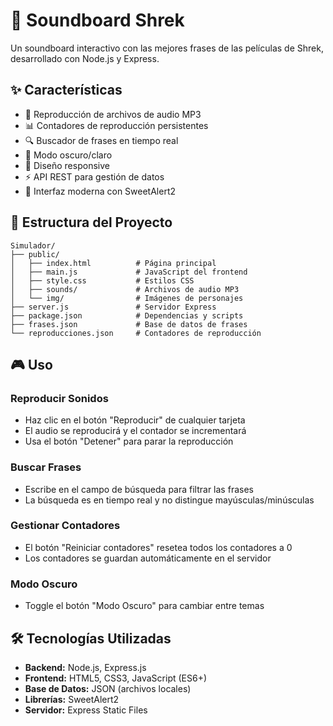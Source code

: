 # 🎵 Soundboard Shrek

Un soundboard interactivo con las mejores frases de las películas de Shrek, desarrollado con Node.js y Express.

## ✨ Características

- 🎵 Reproducción de archivos de audio MP3
- 📊 Contadores de reproducción persistentes
- 🔍 Buscador de frases en tiempo real
- 🌙 Modo oscuro/claro
- 📱 Diseño responsive
- ⚡ API REST para gestión de datos
- 🎨 Interfaz moderna con SweetAlert2

## 📁 Estructura del Proyecto

```
Simulador/
├── public/
│   ├── index.html          # Página principal
│   ├── main.js             # JavaScript del frontend
│   ├── style.css           # Estilos CSS
│   ├── sounds/             # Archivos de audio MP3
│   └── img/                # Imágenes de personajes
├── server.js               # Servidor Express
├── package.json            # Dependencias y scripts
├── frases.json             # Base de datos de frases
└── reproducciones.json     # Contadores de reproducción
```

## 🎮 Uso

### Reproducir Sonidos
- Haz clic en el botón "Reproducir" de cualquier tarjeta
- El audio se reproducirá y el contador se incrementará
- Usa el botón "Detener" para parar la reproducción

### Buscar Frases
- Escribe en el campo de búsqueda para filtrar las frases
- La búsqueda es en tiempo real y no distingue mayúsculas/minúsculas

### Gestionar Contadores
- El botón "Reiniciar contadores" resetea todos los contadores a 0
- Los contadores se guardan automáticamente en el servidor

### Modo Oscuro
- Toggle el botón "Modo Oscuro" para cambiar entre temas

## 🛠️ Tecnologías Utilizadas

- **Backend:** Node.js, Express.js
- **Frontend:** HTML5, CSS3, JavaScript (ES6+)
- **Base de Datos:** JSON (archivos locales)
- **Librerías:** SweetAlert2
- **Servidor:** Express Static Files